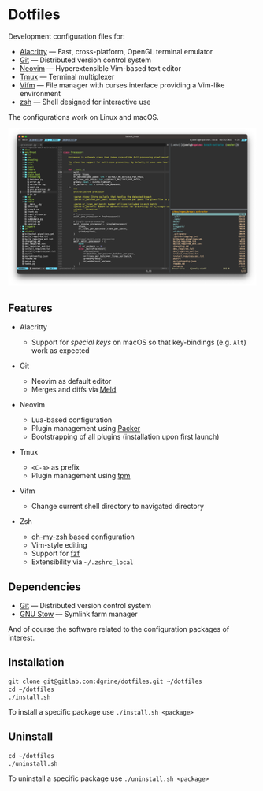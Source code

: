 # Dotfiles

Development configuration files for:

* [Alacritty](https://github.com/alacritty/alacritty) — Fast, cross-platform, OpenGL terminal emulator
* [Git](https://git-scm.com) — Distributed version control system 
* [Neovim](https://neovim.io) — Hyperextensible Vim-based text editor
* [Tmux](https://github.com/tmux/tmux/wiki) — Terminal multiplexer
* [Vifm](https://vifm.info) — File manager with curses interface providing a Vim-like environment 
* [zsh](https://zsh.sourceforge.io) — Shell designed for interactive use

The configurations work on Linux and macOS.

![Example of Neovim, Vifm and zsh running inside a Tmux session within Alacritty](screenshot.png)

## Features

* Alacritty

    * Support for _special keys_ on macOS so that key-bindings (e.g. `Alt`) work as expected

* Git

    * Neovim as default editor
    * Merges and diffs via [Meld](https://meldmerge.org)

* Neovim

    * Lua-based configuration
    * Plugin management using [Packer](https://github.com/wbthomason/packer.nvim)
    * Bootstrapping of all plugins (installation upon first launch)

* Tmux

    * `<C-a>` as prefix
    * Plugin management using [tpm](https://github.com/tmux-plugins/tpm)

* Vifm

    * Change current shell directory to navigated directory

* Zsh

    * [oh-my-zsh](https://ohmyz.sh) based configuration
    * Vim-style editing
    * Support for [fzf](https://github.com/junegunn/fzf)
    * Extensibility via `~/.zshrc_local`


## Dependencies

* [Git](https://git-scm.com) — Distributed version control system 
* [GNU Stow](https://www.gnu.org/software/stow/) — Symlink farm manager

And of course the software related to the configuration packages of interest.

## Installation

```
git clone git@gitlab.com:dgrine/dotfiles.git ~/dotfiles
cd ~/dotfiles
./install.sh
```

To install a specific package use `./install.sh <package>`

## Uninstall

```
cd ~/dotfiles
./uninstall.sh
```

To uninstall a specific package use `./uninstall.sh <package>`
